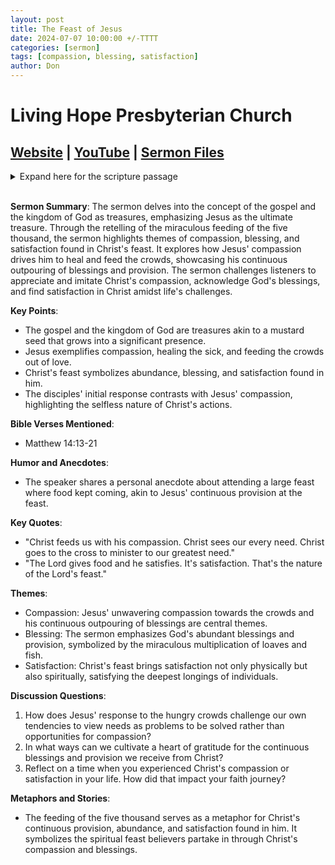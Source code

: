 ```yaml
---
layout: post
title: The Feast of Jesus
date: 2024-07-07 10:00:00 +/-TTTT
categories: [sermon]
tags: [compassion, blessing, satisfaction]
author: Don
---
```


# Living Hope Presbyterian Church

## [Website](https://www.livinghopepresbyterian.org/) | [YouTube](https://www.youtube.com/@LivingHopePresbyterianChurch) | [Sermon Files](https://github.com/jobian-ai/LHP-Sermons/tree/main/sermons/24-07-07)

<details closed>
  <summary>Expand here for the scripture passage</summary>
<br/><br/><i>Matthew 14: 13 Now when Jesus heard this, he withdrew from there in a boat to a desolate place by himself. But when the crowds heard it, they followed him on foot from the towns. 14 When he went ashore he saw a great crowd, and he had compassion on them and healed their sick. 15 Now when it was evening, the disciples came to him and said, “This is a desolate place, and the day is now over; send the crowds away to go into the villages and buy food for themselves.” 16 But Jesus said, “They need not go away; you give them something to eat.” 17 They said to him, “We have only five loaves here and two fish.” 18 And he said, “Bring them here to me.” 19 Then he ordered the crowds to sit down on the grass, and taking the five loaves and the two fish, he looked up to heaven and said a blessing. Then he broke the loaves and gave them to the disciples, and the disciples gave them to the crowds. 20 And they all ate and were satisfied. And they took up twelve baskets full of the broken pieces left over. 21 And those who ate were about five thousand men, besides women and children.
<br/><br/></i>
ESV: The Holy Bible, English Standard Version ©2011 Crossway Bibles, a division of Good News Publishers.  All rights reserved.
<br/><br/>
</details>
<br/>

**Sermon Summary**:
The sermon delves into the concept of the gospel and the kingdom of God as treasures, emphasizing Jesus as the ultimate treasure. Through the retelling of the miraculous feeding of the five thousand, the sermon highlights themes of compassion, blessing, and satisfaction found in Christ's feast. It explores how Jesus' compassion drives him to heal and feed the crowds, showcasing his continuous outpouring of blessings and provision. The sermon challenges listeners to appreciate and imitate Christ's compassion, acknowledge God's blessings, and find satisfaction in Christ amidst life's challenges.

**Key Points**:

- The gospel and the kingdom of God are treasures akin to a mustard seed that grows into a significant presence.
- Jesus exemplifies compassion, healing the sick, and feeding the crowds out of love.
- Christ's feast symbolizes abundance, blessing, and satisfaction found in him.
- The disciples' initial response contrasts with Jesus' compassion, highlighting the selfless nature of Christ's actions.

**Bible Verses Mentioned**:

- Matthew 14:13-21

**Humor and Anecdotes**:

- The speaker shares a personal anecdote about attending a large feast where food kept coming, akin to Jesus' continuous provision at the feast.

**Key Quotes**:

- "Christ feeds us with his compassion. Christ sees our every need. Christ goes to the cross to minister to our greatest need."
- "The Lord gives food and he satisfies. It's satisfaction. That's the nature of the Lord's feast."

**Themes**:

- Compassion: Jesus' unwavering compassion towards the crowds and his continuous outpouring of blessings are central themes.
- Blessing: The sermon emphasizes God's abundant blessings and provision, symbolized by the miraculous multiplication of loaves and fish.
- Satisfaction: Christ's feast brings satisfaction not only physically but also spiritually, satisfying the deepest longings of individuals.

**Discussion Questions**:

1. How does Jesus' response to the hungry crowds challenge our own tendencies to view needs as problems to be solved rather than opportunities for compassion?
2. In what ways can we cultivate a heart of gratitude for the continuous blessings and provision we receive from Christ?
3. Reflect on a time when you experienced Christ's compassion or satisfaction in your life. How did that impact your faith journey?

**Metaphors and Stories**:

- The feeding of the five thousand serves as a metaphor for Christ's continuous provision, abundance, and satisfaction found in him. It symbolizes the spiritual feast believers partake in through Christ's compassion and blessings.
